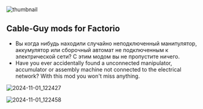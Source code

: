 ![thumbnail](https://github.com/user-attachments/assets/8a7e5f28-4554-4798-a432-177a946139bb) 
## Cable-Guy mods for Factorio

- Вы когда нибудь находили случайно неподключенный манипулятор, аккумулятор или сборочный автомат не подключенным к электрической сети? С этим модом вы не пропустите ничего.<br>
- Have you ever accidentally found a unconnected manipulator, accumulator or assembly machine not connected to the electrical network? With this mod you won't miss anything.

![2024-11-01_122427](https://github.com/user-attachments/assets/63d267d7-7732-4a28-a545-af6e4f6e0418)

![2024-11-01_122458](https://github.com/user-attachments/assets/9d867508-5893-4634-ad0a-735f4e8b9bd9)


